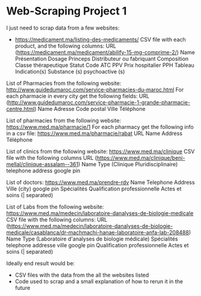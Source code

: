 # Web-Scraping Project 1

I just need to scrap data from a few websites:
- https://medicament.ma/listing-des-medicaments/
CSV file with each product, and the following columns:
URL (https://medicament.ma/medicament/abilify-15-mg-comprime-2/)
Name
Présentation
Dosage
Princeps
Distributeur ou fabriquant
Composition
Classe thérapeutique
Statut
Code ATC
PPV
Prix hospitalier
PPH
Tableau
Indication(s)
Substance (s) psychoactive (s)

List of Pharmacies from the following website:
http://www.guidedumaroc.com/service-pharmacies-du-maroc.html
For each pharmacie in every city get the following fields:
URL (http://www.guidedumaroc.com/service-pharmacie-1-grande-pharmacie-centre.html)
Name
Adresse
Code postal
Ville
Téléphone

List of pharmacies from the following website:
https://www.med.ma/pharmacie/1
For each pharmacy get the following info in a csv file:
https://www.med.ma/pharmacie/rabat
URL
Name
Address
Téléphone

List of clinics from the following website:
https://www.med.ma/clinique
CSV file with the following columns
URL (https://www.med.ma/clinique/beni-mellal/clinique-assalam--361)
Name
Type (Clinique Pluridisciplinaire)
telephone
address
google pin


List of doctors:
https://www.med.ma/prendre-rdv
Name
Telephone
Address
Ville (city)
google pin
Spécialités
Qualification professionnelle
Actes et soins (| separated)

List of Labs from the following website:
https://www.med.ma/medecin/laboratoire-danalyses-de-biologie-medicale
CSV file with the following columns:
URL (https://www.med.ma/medecin/laboratoire-danalyses-de-biologie-medicale/casablanca/dr-machmachi-hanae-laboratoire-anfa-lab-208488)
Name
Type (Laboratoire d'analyses de biologie médicale)
Spécialités
telephone
addresse
ville
google pin
Qualification professionnelle
Actes et soins (| separated)

Ideally end result would be:
- CSV files with the data from the all the websites listed
- Code used to scrap and a small explanation of how to rerun it in the future

